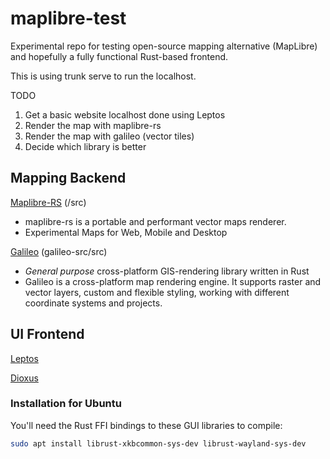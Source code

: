 # maplibre-test
Experimental repo for testing open-source mapping alternative (MapLibre) and hopefully a fully functional Rust-based frontend.

This is using trunk serve to run the localhost.

TODO
1. Get a basic website localhost done using Leptos
2. Render the map with maplibre-rs
3. Render the map with galileo (vector tiles)
4. Decide which library is better

## Mapping Backend
[Maplibre-RS](https://github.com/maplibre/maplibre-rs) (/src)
- maplibre-rs is a portable and performant vector maps renderer.
- Experimental Maps for Web, Mobile and Desktop

[Galileo](https://github.com/Maximkaaa/galileo) (galileo-src/src)
- *General purpose* cross-platform GIS-rendering library written in Rust
- Galileo is a cross-platform map rendering engine. It supports raster and vector layers, custom and flexible styling, working with different coordinate systems and projects.

## UI Frontend
[Leptos](https://leptos.dev/)

[Dioxus](https://dioxuslabs.com/)

### Installation for Ubuntu

You'll need the Rust FFI bindings to these GUI libraries to compile:

```bash
sudo apt install librust-xkbcommon-sys-dev librust-wayland-sys-dev
```
